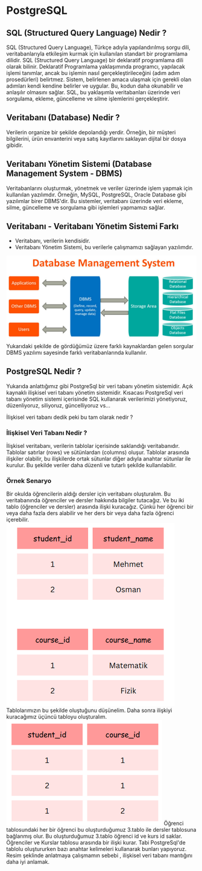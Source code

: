 # PostgreSQL

## SQL (Structured Query Language) Nedir ? 
SQL (Structured Query Language), Türkçe adıyla yapılandırılmış sorgu dili, veritabanlarıyla etkileşim kurmak için kullanılan standart bir programlama dilidir. SQL (Structured Query Language) bir deklaratif programlama dili olarak bilinir. Deklaratif Programlama yaklaşımında  programcı, yapılacak işlemi tanımlar, ancak bu işlemin nasıl gerçekleştirileceğini (adım adım prosedürleri) belirtmez. Sistem, belirlenen amaca ulaşmak için gerekli olan adımları kendi kendine belirler ve uygular. Bu, kodun daha okunabilir ve anlaşılır olmasını sağlar.  SQL, bu yaklaşımla veritabanları üzerinde veri sorgulama, ekleme, güncelleme ve silme işlemlerini gerçekleştirir. 

## Veritabanı (Database) Nedir ?
Verilerin organize bir şekilde depolandığı yerdir. Örneğin, bir müşteri bilgilerini, ürün envanterini veya satış kayıtlarını saklayan dijital bir dosya gibidir.

## Veritabanı Yönetim Sistemi (Database Management System - DBMS)
Veritabanlarını oluşturmak, yönetmek ve veriler üzerinde işlem yapmak için kullanılan yazılımdır. Örneğin, MySQL, PostgreSQL, Oracle Database gibi yazılımlar birer DBMS'dir. Bu sistemler, veritabanı üzerinde veri ekleme, silme, güncelleme ve sorgulama gibi işlemleri yapmamızı sağlar.

## Veritabanı - Veritabanı Yönetim Sistemi Farkı 
- Veritabanı, verilerin kendisidir.
- Veritabanı Yönetim Sistemi, bu verilerle çalışmamızı sağlayan yazılımdır.

![image info](/images/dbs.jpeg)
Yukarıdaki şekilde de gördüğümüz üzere farklı kaynaklardan gelen sorgular DBMS yazılımı sayesinde farklı veritabanlarında kullanılır.


## PostgreSQL Nedir ?
Yukarıda anlattığımız gibi PostgreSql bir veri tabanı yönetim sistemidir. Açık kaynaklı ilişkisel veri tabanı yönetim sistemidir. Kısacası PostgreSql veri tabanı yönetim sistemi içerisinde SQL kullanarak verilerimizi yönetiyoruz, düzenliyoruz, siliyoruz, güncelliyoruz vs...

İlişkisel veri tabanı dedik peki bu tam olarak nedir ?

### İlişkisel Veri Tabanı Nedir ?
İlişkisel veritabanı, verilerin tablolar içerisinde saklandığı veritabanıdır. Tablolar satırlar (rows) ve sütünlardan (columns) oluşur. Tablolar arasında ilişkiler olabilir, bu ilişkilerde ortak sütunlar diğer adıyla anahtar sütunlar ile kurulur. Bu şekilde veriler daha düzenli ve tutarlı şekilde kullanılabilir. 
### Örnek Senaryo 
Bir okulda öğrencilerin aldığı dersler için veritabanı oluşturalım. Bu veritabanında öğrenciler ve dersler hakkında bilgiler tutacağız. Ve bu iki tablo (öğrenciler ve dersler) arasında ilişki kuracağız. Çünkü her öğrenci bir veya daha fazla ders alabilir ve her ders bir veya daha fazla öğrenci içerebilir. 
![image info](/images/table_1.png)
Tablolarımızın bu şekilde oluştuğunu düşünelim. Daha sonra ilişkiyi kuracağımız üçüncü tabloyu oluşturalım. 
![image info](/images/table_2.png)
Öğrenci tablosundaki her bir öğrenci bu oluşturduğumuz 3.tablo ile dersler tablosuna bağlanmış olur. Bu oluşturduğumuz 3.tablo öğrenci id ve kurs id saklar. Öğrenciler ve Kurslar tablosu arasında bir ilişki kurar. Tabi PostgreSql'de tablolu oluştururken bazı anahtar kelimeleri kullanarak bunları yapıyoruz. Resim şeklinde anlatmaya çalışmamın sebebi , ilişkisel veri tabanı mantığını daha iyi anlamak.